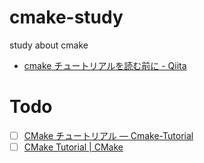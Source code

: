 # cmake-study
study about cmake

- [cmake チュートリアルを読む前に - Qiita](http://qiita.com/maueki/items/9cce88f6122e205754c5)

# Todo

- [ ] [CMake チュートリアル — Cmake-Tutorial](http://opencv.jp/cmake/cmake_tutorial.html)
- [ ] [CMake Tutorial | CMake](https://cmake.org/cmake-tutorial/)
